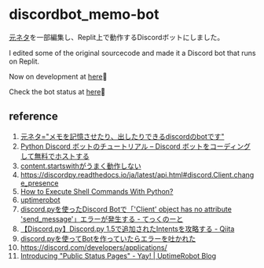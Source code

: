 # discordbot_memo-bot


[元ネタ](https://gist.github.com/yhay81/78170131dff03d2fdf52d3b8e77c0800)を一部編集し、Replit上で動作するDiscordボットにしました。

I edited some of the original sourcecode and made it a Discord bot that runs on Replit.

Now on development at [here](https://replit.com/@hachikou136/discordbotmemo-bot)🤖

Check the bot status at [here](https://stats.uptimerobot.com/ODYmKHNjr6)🔭

## reference

1. [元ネタ="メモを記憶させたり、出したりできるdiscordのbotです"
](https://gist.github.com/yhay81/78170131dff03d2fdf52d3b8e77c0800)
2. [Python Discord ボットのチュートリアル – Discord ボットをコーディングして無料でホストする](https://www.freecodecamp.org/japanese/news/create-a-discord-bot-with-python/)
3. [content.startswithがうまく動作しない](https://teratail.com/questions/nvls1hx0d4fr9z)
4. https://discordpy.readthedocs.io/ja/latest/api.html#discord.Client.change_presence
5. [How to Execute Shell Commands With Python?](https://www.the-analytics.club/python-shell-commands)
6. [uptimerobot](https://uptimerobot.com/)
7. [discord.pyを使ったDiscord Botで「'Client' object has no attribute 'send_message'」エラーが発生する - てっくのーと](https://tech.mizuka123.net/entry/2018/09/30/090645)
8. [【Discord.py】Discord.py 1.5で追加されたIntentsを攻略する - Qiita](https://qiita.com/manuo/items/7f62dc2f1e0a801a0708)
9. [discord.pyを使ってBotを作っていたらエラーを吐かれた](https://teratail.com/questions/3qvdlwofzo3aww)
10. https://discord.com/developers/applications/
11. [Introducing "Public Status Pages" - Yay! | UptimeRobot Blog](https://blog.uptimerobot.com/introducing-public-status-pages-yay/)
